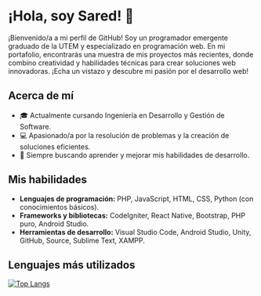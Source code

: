 # ¡Hola, soy Sared! 👋

¡Bienvenido/a a mi perfil de GitHub! Soy un programador emergente graduado de la UTEM y especializado en programación web. En mi portafolio, encontrarás una muestra de mis proyectos más recientes, donde combino creatividad y habilidades técnicas para crear soluciones web innovadoras. ¡Echa un vistazo y descubre mi pasión por el desarrollo web!

## Acerca de mí
- 🎓 Actualmente cursando Ingeniería en Desarrollo y Gestión de Software.
- 💻 Apasionado/a por la resolución de problemas y la creación de soluciones eficientes.
- 🚀 Siempre buscando aprender y mejorar mis habilidades de desarrollo.

## Mis habilidades
- **Lenguajes de programación:** PHP, JavaScript, HTML, CSS, Python (con conocimientos básicos).
- **Frameworks y bibliotecas:** CodeIgniter, React Native, Bootstrap, PHP puro, Android Studio.
- **Herramientas de desarrollo:** Visual Studio Code, Android Studio, Unity, GitHub, Source, Sublime Text, XAMPP.

## Lenguajes más utilizados
[![Top Langs](https://github-readme-stats.vercel.app/api/top-langs/?username=SaredGap&layout=compact)](https://github.com/SaredGap)
